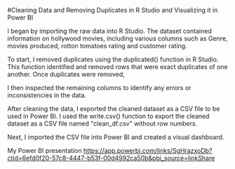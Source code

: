 #Cleaning Data and Removing Duplicates in R Studio and Visualizing it in Power BI

I began by importing the raw data into R Studio. The dataset contained information on hollywood movies, including various columns such as Genre, movies produced, rotton tomatoes rating and customer rating.

To start, I removed duplicates using the duplicated() function in R Studio. This function identified and removed rows that were exact duplicates of one another. Once duplicates were removed,

I then inspected the remaining columns to identify any errors or inconsistencies in the data.

After cleaning the data, I exported the cleaned dataset as a CSV file to be used in Power BI. I used the write.csv() function to export the cleaned dataset as a CSV file named "clean_df.csv" without row numbers.

Next, I imported the CSV file into Power BI and created a visual dashboard.

My Power BI presentation https://app.powerbi.com/links/SgHrazxoDb?ctid=6efd0f20-57c8-4447-b53f-00d4992ca50b&pbi_source=linkShare
